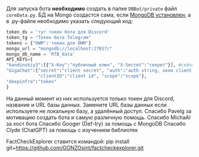 Для запуска бота **необходимо** создать в папке `DBBot/private` файл `coreData.py`. БД на Mongo создастся сама, если [MongoDB установлен](https://www.mongodb.com/), а в .py-файле необходимо указать следующий код:
```python
token_ds = 'тут токен бота для Discord'
token_tg = "Токен бота Telegram"
tokens = {"OWM":'токен для OWM'}
mongo_url = "mongodb://localhost:27017/"
mongo_db_name = 'RTB_data'
API_KEYS={
"kandinskiy3":[{"X-Key":"публичный ключ", "X-Secret":"секрет"}], #сейчас в боте используется 4 таких пары, если вдруг вы решили стырить этого бота, то вам в лицо кинет ошибку, если вы не оставите тут 4 ключа
"GigaChat":{"secret":"client secret", "auth":"auth string, окно client secret, строка 2",
            "clientID":"client id", "scope":"scope"},
"deepinfra":"token"
}
```
На данный момент из них используется только токен для Discord, название и URL базы данных. Замените URL базы данных если используете не локальную базу, а удалённый доступ.
Спасибо Pavelg за мотивацию создать бота и самую различную помощь.
Спасибо MichaAI за хост бота
Спасибо Googer (Def-try) за помощь с MongoDB
Спасибо Clyde (ChatGPT) за помощь с изучением библиотек

FactCheckExplorer ставится командой:
pip install git+https://github.com/GONZOsint/factcheckexplorer.git